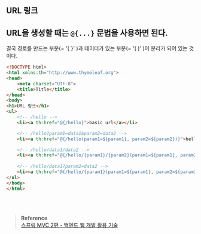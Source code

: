 ## URL 링크

## URL을 생성할 때는 `@{...}` 문법을 사용하면 된다.


결국 경로를 만드는 부분(= '{ }' )과 데이터가 있는 부분(= '( )' )이 분리가 되어 있는 것이다.


```html
<!DOCTYPE html>
<html xmlns:th="http://www.thymeleaf.org">
<head>
    <meta charset="UTF-8">
    <title>Title</title>
</head>
<body>
<h1>URL 링크</h1>
<ul>
    <!-- /hello -->
    <li><a th:href="@{/hello}">basic url</a></li>

    <!-- /hello?param1=data1&param2=data2 -->
    <li><a th:href="@{/hello(param1=${param1}, param2=${param2})}">hello query param</a></li>

    <!-- /hello/data1/data2 -->
    <li><a th:href="@{/hello/{param1}/{param2}(param1=${param1}, param2=${param2})}">path variable</a></li>
    
    <!-- /hello/data1?param2=data2 -->
    <li><a th:href="@{/hello/{param1}(param1=${param1}, param2=${param2})}">path variable + query parameter</a></li>
</ul>
</body>
</html>
```



<br/><br/>


>**Reference** <br/>[스프링 MVC 2편 - 백엔드 웹 개발 활용 기술](https://www.inflearn.com/course/%EC%8A%A4%ED%94%84%EB%A7%81-mvc-2)